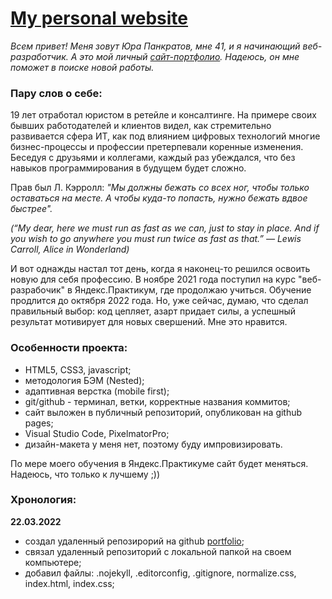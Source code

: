 # [My personal website](https://pnrf.github.io/portfolio/)

*Всем привет! Меня зовут Юра Панкратов, мне 41, и я начинающий веб-разработчик. А это мой личный [сайт-портфолио](https://pnrf.github.io/portfolio/). Надеюсь, он мне поможет в поиске новой работы.*

### Пару слов о себе:

19 лет отработал юристом в ретейле и консалтинге. На примере своих бывших работодателей и клиентов видел, как стремительно развивается сфера ИТ, как под влиянием цифровых технологий многие бизнес-процессы и профессии претерпевали коренные изменения. Беседуя с друзьями и коллегами, каждый раз убеждался, что без навыков программирования в будущем будет сложно.

Прав был Л. Кэрролл: *"Мы должны бежать со всех ног, чтобы только оставаться на месте. А чтобы куда-то попасть, нужно бежать вдвое быстрее".*

*(“My dear, here we must run as fast as we can, just to stay in place. And if you wish to go anywhere you must run twice as fast as that.” ― Lewis Carroll, Alice in Wonderland)*

И вот однажды настал тот день, когда я наконец-то решился освоить новую для себя профессию. В ноябре 2021 года поступил на курс "веб-разрабочик" в Яндекс.Практикум, где продолжаю учиться. Обучение продлится до октября 2022 года. Но, уже сейчас, думаю, что сделал правильный выбор: код цепляет, азарт придает силы, а успешный результат мотивирует для новых свершений. Мне это нравится.


### Особенности проекта:

* HTML5, CSS3, javascript;
* методология БЭМ (Nested);
* адаптивная верстка (mobile first);
* git/github - терминал, ветки, корректные названия коммитов;
* сайт выложен в публичный репозиторий, опубликован на github pages;
* Visual Studio Code, PixelmatorPro;
* дизайн-макета у меня нет, поэтому буду импровизировать.

По мере моего обучения в Яндекс.Практикуме сайт будет меняться. Надеюсь, что только к лучшему ;))

### Хронология:

**22.03.2022**

* создал удаленный репозирорий на github [portfolio](https://github.com/pnrf/portfolio);
* связал удаленный репозиторий с локальной папкой на своем компьютере;
* добавил файлы: .nojekyll, .editorconfig, .gitignore, normalize.css, index.html, index.css;
